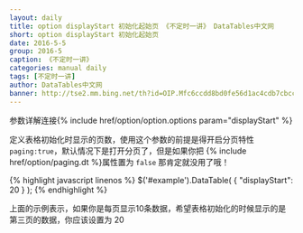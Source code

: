 ```yaml
---
layout: daily
title: option displayStart 初始化起始页 《不定时一讲》 DataTables中文网
short: option displayStart 初始化起始页
date: 2016-5-5
group: 2016-5
caption: 《不定时一讲》
categories: manual daily
tags: [不定时一讲]
author: DataTables中文网
banner: http://tse2.mm.bing.net/th?id=OIP.Mfc6ccdd8bd0fe56d1ac4cdb7cbcc0219o0&w=262&h=155&c=7&rs=1&qlt=90&o=4&pid=1.1
---
```

参数详解连接{% include href/option/option.options param="displayStart" %}

定义表格初始化时显示的页数，使用这个参数的前提是得开启分页特性 `paging:true`，默认情况下是打开分页了，但是如果你把
{% include href/option/paging.dt %}属性置为 `false` 那肯定就没用了哦！
<!--more-->

{% highlight javascript linenos %}
$('#example').DataTable( {
  "displayStart": 20
} );
{% endhighlight %}

上面的示例表示，如果你是每页显示10条数据，希望表格初始化的时候显示的是第三页的数据，你应该设置为 20